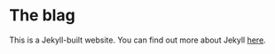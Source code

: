 # The blag

This is a Jekyll-built website. You can find out more about Jekyll [here](http://jekyllrb.com/).
